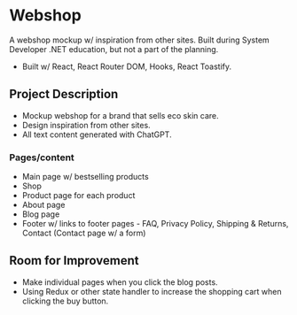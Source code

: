# Webshop
A webshop mockup w/ inspiration from other sites. Built during System Developer .NET education, but not a part of the planning.
- Built w/ React, React Router DOM, Hooks, React Toastify.

## Project Description
- Mockup webshop for a brand that sells eco skin care.
- Design inspiration from other sites.
- All text content generated with ChatGPT.

### Pages/content
- Main page w/ bestselling products
- Shop
- Product page for each product
- About page
- Blog page
- Footer w/ links to footer pages - FAQ, Privacy Policy, Shipping & Returns, Contact (Contact page w/ a form)

## Room for Improvement
- Make individual pages when you click the blog posts.
- Using Redux or other state handler to increase the shopping cart when clicking the buy button.

